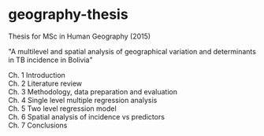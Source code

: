 # geography-thesis
Thesis for MSc in Human Geography (2015)

"A multilevel and spatial analysis of geographical variation and determinants in TB incidence in Bolivia"

Ch. 1 Introduction <BR>
Ch. 2 Literature review <BR>
Ch. 3 Methodology, data preparation and evaluation <BR>
Ch. 4 Single level multiple regression analysis <BR>
Ch. 5 Two level regression model <BR>
Ch. 6 Spatial analysis of incidence vs predictors <BR>
Ch. 7 Conclusions
